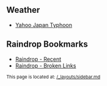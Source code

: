 
## Weather

* [Yahoo Japan Typhoon](https://typhoon.yahoo.co.jp/weather/jp/typhoon)

## Raindrop Bookmarks

* [Raindrop - Recent](https://app.raindrop.io/my/0)
* [Raindrop - Broken Links](https://app.raindrop.io/my/0/broken:true)


<small>This page is located at: [/_layouts/sidebar.md](https://github.com/stuartcw/homepage/new/master/_layouts/sidebar.md)</small>
